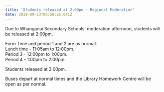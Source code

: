 ```yaml
---
title: 'Students released at 2:00pm - Regional Moderation'
date: 2019-09-23T05:50:25.641Z
---
```

Due to Whanganui Secondary Schools' moderation afternoon, students will be released at 2:00pm.

Form Time and period 1 and 2 are as normal.  
Lunch time - 11:05am to 12:00pm.  
Period 3 - 12:00pm to 1:00pm.  
Period 4 - 1:00pm to 2:00pm.  

Students released at 2:00pm. 

Buses depart at normal times and the Library Homework Centre will be open as per normal.
